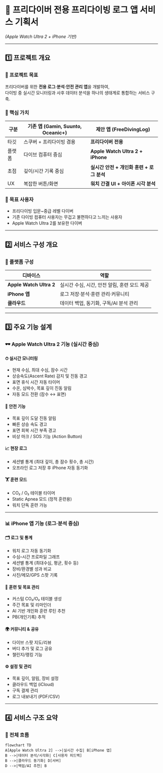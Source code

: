 # 🌊 프리다이버 전용 프리다이빙 로그 앱 서비스 기획서  
*(Apple Watch Ultra 2 + iPhone 기반)*  

---

## 1️⃣ 프로젝트 개요

### 🎯 프로젝트 목표
프리다이버를 위한 **전용 로그·분석·안전 관리 앱**을 개발하여,  
다이빙 중 실시간 모니터링과 사후 데이터 분석을 하나의 생태계로 통합하는 서비스 구축.

### 🚀 핵심 가치
| 구분 | 기존 앱 (Gamin, Suunto, Oceanic+) | 제안 앱 (FreeDivingLog) |
|------|-----------------------------------|---------------------------|
| 타깃 | 스쿠버 + 프리다이빙 겸용 | **프리다이버 전용** |
| 플랫폼 | 다이브 컴퓨터 중심 | **Apple Watch Ultra 2 + iPhone** |
| 초점 | 깊이/시간 기록 중심 | **실시간 안전 + 개인화 훈련 + 로그 분석** |
| UX | 복잡한 버튼/화면 | **워치 간결 UI + 아이폰 시각 분석** |

### 🎯 목표 사용자
- 프리다이빙 입문~중급 레벨 다이버  
- 기존 다이빙 컴퓨터 사용자는 무겁고 불편하다고 느끼는 사용자  
- Apple Watch Ultra 2를 보유한 다이버  

---

## 2️⃣ 서비스 구성 개요

### 📱 플랫폼 구성
| 디바이스 | 역할 |
|-----------|------|
| **Apple Watch Ultra 2** | 실시간 수심, 시간, 안전 알림, 훈련 모드 제공 |
| **iPhone 앱** | 로그 저장·분석·훈련 관리·커뮤니티 |
| **클라우드** | 데이터 백업, 동기화, 구독/AI 분석 관리 |

---

## 3️⃣ 주요 기능 설계

### 🕶 Apple Watch Ultra 2 기능 (실시간 중심)

#### ⏱ 실시간 모니터링
- 현재 수심, 최대 수심, 잠수 시간  
- 상승속도(Ascent Rate) 감지 및 진동 경고  
- 표면 휴식 시간 자동 타이머  
- 수온, 심박수, 목표 깊이 진동 알림  
- 자동 모드 전환 (잠수 ↔ 표면)

#### 🧭 안전 기능
- 목표 깊이 도달 진동 알림  
- 빠른 상승 속도 경고  
- 표면 회복 시간 부족 경고  
- 비상 마크 / SOS 기능 (Action Button)  

#### 📈 현장 로그
- 세션별 통계 (최대 깊이, 총 잠수 횟수, 총 시간)  
- 오프라인 로그 저장 후 iPhone 자동 동기화  

#### 🏋️ 훈련 모드
- CO₂ / O₂ 테이블 타이머  
- Static Apnea 모드 (정적 훈련용)  
- 워치 단독 훈련 가능  

---

### 📊 iPhone 앱 기능 (로그·분석 중심)

#### 🗂 로그 및 통계
- 워치 로그 자동 동기화  
- 수심–시간 프로파일 그래프  
- 세션별 통계 (최대수심, 평균, 횟수 등)  
- 장비/환경별 성과 비교  
- 사진/메모/GPS 스팟 기록  

#### 🧠 훈련 및 목표 관리
- 커스텀 CO₂/O₂ 테이블 생성  
- 주간 목표 및 리마인더  
- AI 기반 개인화 훈련 루틴 추천  
- PB(개인기록) 추적  

#### 🌍 커뮤니티 & 공유
- 다이브 스팟 지도/리뷰  
- 버디 추가 및 로그 공유  
- 챌린지/랭킹 기능  

#### ⚙️ 설정 및 관리
- 목표 깊이, 알림, 장비 설정  
- 클라우드 백업 (iCloud)  
- 구독 결제 관리  
- 로그 내보내기 (PDF/CSV)  

---

## 4️⃣ 서비스 구조 요약

### 🔄 전체 흐름

```mermaid
flowchart TD
A[Apple Watch Ultra 2] -->|실시간 수집| B[iPhone 앱]
B -->|데이터 분석/시각화| C[사용자 피드백]
B -->|클라우드 동기화| D[서버]
D -->|백업/AI 추천| B

